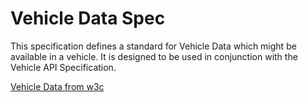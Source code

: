 # Vehicle Data Spec

This specification defines a standard for Vehicle Data which might be available in a vehicle. It is designed to be used in conjunction with the Vehicle API Specification.

[Vehicle Data from w3c](https://rawgit.com/w3c/automotive-bg/master/data_spec.html#identification-interface)

